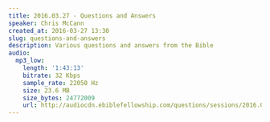 ```yaml
---
title: 2016.03.27 - Questions and Answers
speaker: Chris McCann
created_at: 2016-03-27 13:30
slug: questions-and-answers
description: Various questions and answers from the Bible
audio:
  mp3_low:
    length: '1:43:13'
    bitrate: 32 Kbps
    sample_rate: 22050 Hz
    size: 23.6 MB
    size_bytes: 24772009
    url: http://audiocdn.ebiblefellowship.com/questions/sessions/2016.03.27_McCann_-_Questions_and_Answers.mp3
---
```

